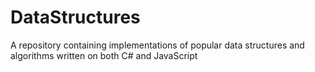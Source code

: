 # DataStructures
A repository containing implementations of popular data structures and algorithms written on both C# and JavaScript
